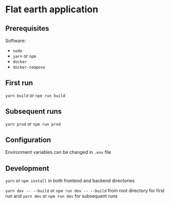 # Flat earth application

## Prerequisites

Software:
* `node`
* `yarn` or `npm`
* `docker`
* `docker-compose`

## First run

`yarn build` or `npm run build`

## Subsequent runs

`yarn prod` or `npm run prod`

## Configuration

Environment variables can be changed in `.env` file

## Development

`yarn` or `npm install` in both frontend and backend directories

`yarn dev -- --build` or `npm run dev -- --build` from root directory for first run
and
`yarn dev` or `npm run dev` for subsequent runs


